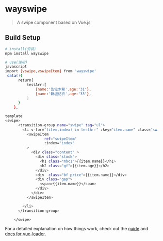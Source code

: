 # wayswipe

> A swipe component based on Vue.js

## Build Setup

``` bash
# install(安装)
npm install wayswipe

# use(使用)
javascript
import {vswipe,vswipeItem} from 'wayswipe'
 data(){
      return{
          testArr:[
              {name:'佐佐木希',age:'31'},
              {name:'新垣结衣',age:'33'},
          ]
      }
    },

template
<swipe>
      <transition-group name="swipe" tag="ul">
        <li v-for="(item,index) in testArr" :key="item.name" class="swipe-item-wrapper">
          <swipeItem
                  ref="swipeItem"
                  :index="index"
          >
            <div class="content" >
              <div class="stock">
                <h1 class="mbc1">{{item.name}}</h1>
                <h2 class="gf">{{item.age}}</h2>
              </div>
              <div  class="bf price">{{item.name}}</div>
              <div class="gap">
                <span>{{item.name}}</span>
              </div>
            </div>
          </swipeItem>

        </li>
      </transition-group>

    </swipe>

```

For a detailed explanation on how things work, check out the [guide](http://vuejs-templates.github.io/webpack/) and [docs for vue-loader](http://vuejs.github.io/vue-loader).
